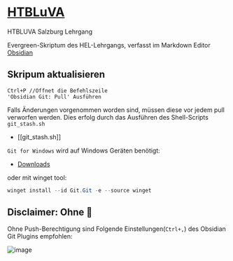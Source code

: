 # [HTBLuVA](https://github.com/s-grundner/Elektronik)
HTBLUVA Salzburg Lehrgang

Evergreen-Skriptum des HEL-Lehrgangs, verfasst im Markdown Editor [Obsidian](https://obsidian.md/)

## Skripum aktualisieren
```
Ctrl+P //Öffnet die Befehlszeile
'Obsidian Git: Pull' Ausführen
```
Falls Änderungen vorgenommen worden sind, müssen diese vor jedem pull verworfen werden.
Dies erfolg durch das Ausführen des Shell-Scripts `git_stash.sh`

- [[git_stash.sh]]

`Git for Windows` wird auf Windows Geräten benötigt:

- [Downloads](https://git-scm.com/download/win)

oder mit winget tool:
```powershell
winget install --id Git.Git -e --source winget
```

## Disclaimer: Ohne 🔫

Ohne Push-Berechtigung sind Folgende Einstellungen(`Ctrl+,`) des Obsidian Git Plugins empfohlen:

![image](https://user-images.githubusercontent.com/55248627/203434871-61b2e95f-2ac9-47c4-ab18-c2e13998bd1f.png)
